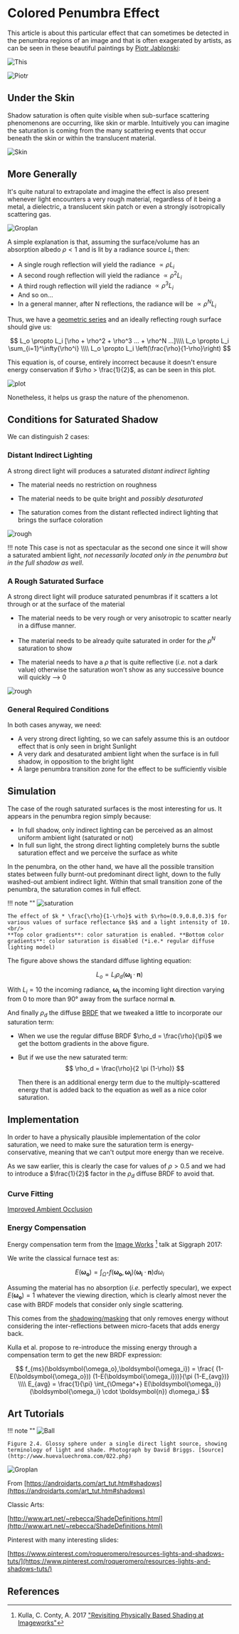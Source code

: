 ﻿# Colored Penumbra Effect

This article is about this particular effect that can sometimes be detected in the penumbra regions of an image and that is often exagerated by artists,
 as can be seen in these beautiful paintings by [Piotr Jablonski](https://www.behance.net/gallery/16101045/TOMCAT):

![This](https://magazine.artstation.com/wp-content/uploads/2014/10/141006_PJ_Tomcat3.jpg)

![Piotr](https://magazine.artstation.com/wp-content/uploads/2014/10/141006_PJ_Tomcat1.jpg)


## Under the Skin

Shadow saturation is often quite visible when sub-surface scattering phenomenons are occurring, like skin or marble.
Intuitively you can imagine the saturation is coming from the many scattering events that occur beneath the skin or within the translucent material.

![Skin](images/ShadowColor/SaturationInTheMiddle.jpg)


## More Generally

It's quite natural to extrapolate and imagine the effect is also present whenever light encounters a very rough material, regardless of it being a metal, a dielectric, a translucent skin patch or even a strongly isotropically scattering gas.

![Groplan](images/ShadowColor/ShadowSaturation.jpg)

A simple explanation is that, assuming the surface/volume has an absorption albedo $\rho < 1$ and is lit by a radiance source $L_i$ then:

* A single rough reflection will yield the radiance $\propto\rho L_i$
* A second rough reflection will yield the radiance $\propto\rho^2 L_i$
* A third rough reflection will yield the radiance $\propto\rho^3 L_i$
* And so on...
* In a general manner, after N reflections, the radiance will be $\propto\rho^N L_i$

Thus, we have a [geometric series](http://mathworld.wolfram.com/GeometricSeries.html) and an ideally reflecting rough surface should give us:

$$
 L_o \propto L_i [\rho + \rho^2 + \rho^3 ...  + \rho^N ...]\\\\
 L_o \propto L_i \sum_{i=1}^\infty{\rho^i} \\\\
 L_o \propto L_i \left(\frac{\rho}{1-\rho}\right)
$$

This equation is, of course, entirely incorrect because it doesn't ensure energy conservation if $\rho > \frac{1}{2}$, as can be seen in this plot.

![plot](images/ShadowColor/InfiniteBounces.jpg)


Nonetheless, it helps us grasp the nature of the phenomenon.


## Conditions for Saturated Shadow

We can distinguish 2 cases:

### Distant Indirect Lighting

A strong direct light will produces a saturated *distant indirect lighting*

* The material needs no restriction on roughness

* The material needs to be quite bright and *possibly desaturated*

* The saturation comes from the distant reflected indirect lighting that brings the surface coloration

![rough](images/ShadowColor/SaturatedIndirectLight.jpg)

!!! note
    This case is not as spectacular as the second one since it will show a saturated ambient light, *not necessarily located only in the penumbra but in the full shadow as well*.


### A Rough Saturated Surface

A strong direct light will produce saturated penumbras if it scatters a lot through or at the surface of the material

* The material needs to be very rough or very anisotropic to scatter nearly in a diffuse manner.

* The material needs to be already quite saturated in order for the $\rho^N$ saturation to show

* The material needs to have a $\rho$ that is quite reflective (*i.e.* not a dark value) otherwise the saturation won't show as any successive bounce will quickly --> 0

![rough](images/ShadowColor/RoughSaturatedSurface.jpg)


### General Required Conditions

In both cases anyway, we need:

* A very strong direct lighting, so we can safely assume this is an outdoor effect that is only seen in bright Sunlight
* A very dark and desaturated ambient light when the surface is in full shadow, in opposition to the bright light
* A large penumbra transition zone for the effect to be sufficiently visible


## Simulation

The case of the rough saturated surfaces is the most interesting for us. It appears in the penumbra region simply because:

* In full shadow, only indirect lighting can be perceived as an almost uniform ambient light (saturated or not)
* In full sun light, the strong direct lighting completely burns the subtle saturation effect and we perceive the surface as white

In the penumbra, on the other hand, we have all the possible transition states between fully burnt-out predominant direct light, down to the fully washed-out ambient indirect light.
Within that small transition zone of the penumbra, the saturation comes in full effect.

!!! note ""
    ![saturation](images/ShadowColor/SaturationEffect.jpg)

    The effect of $k * \frac{\rho}{1-\rho}$ with $\rho=(0.9,0.8,0.3)$ for various values of surface reflectance $k$ and a light intensity of 10.<br/>
	**Top color gradients**: color saturation is enabled. **Bottom color gradients**: color saturation is disabled (*i.e.* regular diffuse lighting model)


The figure above shows the standard diffuse lighting equation:

$$
L_o = L_i \rho_d (\boldsymbol{\omega_i}\cdot\boldsymbol{n})
$$

With $L_i=10$ the incoming radiance, $\boldsymbol{\omega_i}$ the incoming light direction varying from 0 to more than 90° away from the surface normal $\boldsymbol{n}$.

And finally $\rho_d$ the diffuse [BRDF](BRDF) that we tweaked a little to incorporate our saturation term:

* When we use the regular diffuse BRDF $\rho_d = \frac{\rho}{\pi}$ we get the bottom gradients in the above figure.

* But if we use the new saturated term:
$$
\rho_d = \frac{\rho}{2 \pi (1-\rho)}
$$

    Then there is an additional energy term due to the multiply-scattered energy that is added back to the equation as well as a nice color saturation.


## Implementation

In order to have a physically plausible implementation of the color saturation, we need to make sure the saturation term is energy-conservative, meaning that we can't output more energy than we receive.

As we saw earlier, this is clearly the case for values of $\rho > 0.5$ and we had to introduce a $\frac{1}{2}$ factor in the $\rho_d$ diffuse BRDF to avoid that.


### Curve Fitting


[Improved Ambient Occlusion](https://drive.google.com/file/d/1SyagcEVplIm2KkRD3WQYSO9O0Iyi1hfy/view)


### Energy Compensation

Energy compensation term from the [Image Works](http://blog.selfshadow.com/publications/s2017-shading-course/#course_content) [^1] talk at Siggraph 2017:

We write the classical furnace test as:

$$
E(\boldsymbol{\omega_o}) = \int_{\Omega^+} f(\boldsymbol{\omega_o},\boldsymbol{\omega_i}) (\boldsymbol{\omega_i} \cdot \boldsymbol{n}) d\omega_i
$$

Assuming the material has no absorption (*i.e.* perfectly specular), we expect $E(\boldsymbol{\omega_o}) = 1$ whatever the viewing direction, which is clearly almost never the case with BRDF models that consider only single scattering.

This comes from the [shadowing/masking](BRDF/BRDF%20Models/#shadowing-masking) that only removes energy without considering the inter-reflections between micro-facets that adds energy back.

Kulla et al. propose to re-introduce the missing energy through a compensation term to get the new BRDF expression:

$$
f_{ms}(\boldsymbol{\omega_o},\boldsymbol{\omega_i}) = \frac{ (1-E(\boldsymbol{\omega_o})) (1-E(\boldsymbol{\omega_i}))}{\pi (1-E_{avg})} \\\\
E_{avg} = \frac{1}{\pi} \int_{\Omega^+} E(\boldsymbol{\omega_i}) (\boldsymbol{\omega_i} \cdot \boldsymbol{n}) d\omega_i
$$



## Art Tutorials

!!! note ""
    ![Ball](images/ShadowColor/Ball.jpg)

    Figure 2.4. Glossy sphere under a single direct light source, showing terminology of light and shade. Photograph by David Briggs. [Source](http://www.huevaluechroma.com/022.php)

![Groplan](images/ShadowColor/SaturationExample.jpg)

From [https://androidarts.com/art_tut.htm#shadows](https://androidarts.com/art_tut.htm#shadows)

Classic Arts:

[http://www.art.net/~rebecca/ShadeDefinitions.html](http://www.art.net/~rebecca/ShadeDefinitions.html)

Pinterest with many interesting slides:

[https://www.pinterest.com/roqueromero/resources-lights-and-shadows-tuts/](https://www.pinterest.com/roqueromero/resources-lights-and-shadows-tuts/)


## References

[^1]: Kulla, C. Conty, A. 2017 ["Revisiting Physically Based Shading at Imageworks"](http://blog.selfshadow.com/publications/s2017-shading-course/imageworks/s2017_pbs_imageworks_slides.pdf)
